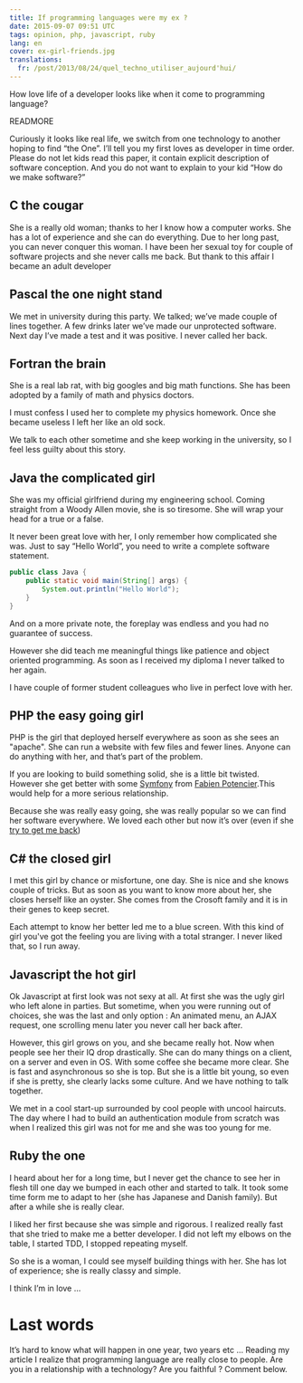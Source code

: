```yaml
---
title: If programming languages were my ex ?
date: 2015-09-07 09:51 UTC
tags: opinion, php, javascript, ruby
lang: en
cover: ex-girl-friends.jpg
translations:
  fr: /post/2013/08/24/quel_techno_utiliser_aujourd'hui/
---
```


How love life of a developer looks like when it come to programming language?

READMORE

Curiously it looks like real life, we switch from one technology to another hoping to find “the One”. 
I’ll tell you my first loves as developer in time order. Please do not let kids read this paper, it contain explicit description of software conception. And you do not want to explain to your kid “How do we make software?”

## C the cougar
She is a really old woman; thanks to her I know how a computer works. 
She has a lot of experience and she can do everything. 
Due to her long past, you can never conquer this woman. 
I have been her sexual toy for couple of software projects and she never calls me back. 
But thank to this affair I became an adult developer

## Pascal the one night stand
We met in university during this party. We talked; we’ve made couple of lines together. 
A few drinks later we’ve made our unprotected software. 
Next day I’ve made a test and it was positive. 
I never called her back.

## Fortran the brain
She is a real lab rat, with big googles and big math functions. 
She has been adopted by a family of math and physics doctors.

I must confess I used her to complete my physics homework. 
Once she became useless I left her like an old sock.

We talk to each other sometime and she keep working in the university, so I feel less guilty about this story.

## Java the complicated girl
She was my official girlfriend during my engineering school. 
Coming straight from a Woody Allen movie, she is so tiresome. She will wrap your head for a true or a false.

It never been great love with her, I only remember how complicated she was. Just to say “Hello World”, you need to write a complete software statement.

```java
public class Java {
    public static void main(String[] args) {
        System.out.println("Hello World");
    }
}
```
And on a more private note, the foreplay was endless and you had no guarantee of success.

However she did teach me meaningful things like patience and object oriented programming. As soon as I received my diploma I never talked to her again.

I have couple of former student colleagues who live in perfect love with her.

## PHP the easy going girl
PHP is the girl that deployed herself everywhere as soon as she sees an "apache". 
She can run a website with few files and fewer lines. 
Anyone can do anything with her, and that’s part of the problem. 

If you are looking to build something solid, she is a little bit twisted. 
However she get better with some [Symfony](http://symfony.com/) from  [Fabien Potencier](https://twitter.com/fabpot).This would help for a more serious relationship.

Because she was really easy going, she was really popular so we can find her software everywhere. 
We loved each other but now it’s over (even if she [try to get me back](http://php.net/archive/2013.php#id2013-08-22-1))

## C# the closed girl
I met this girl by chance or misfortune, one day. 
She is nice and she knows couple of tricks. 
But as soon as you want to know more about her, she closes herself like an oyster. 
She comes from the Crosoft family and it is in their genes to keep secret.

Each attempt to know her better led me to a blue screen. With this kind of girl you've got the feeling you are living with a total stranger. 
I never liked that, so I run away.

## Javascript the hot girl
Ok Javascript at first look was not sexy at all. 
At first she was the ugly girl who left alone in parties. 
But sometime, when you were running out of choices, she was the last and only option : 
An animated menu, an AJAX request, one scrolling menu later you never call her back after.

However, this girl grows on you, and she became really hot. Now when people see her their IQ drop drastically. She can do many things on a client, on a server and even in OS.
With some coffee she became more clear. She is fast and asynchronous so she is top.
But she is a little bit young, so even if she is pretty, she clearly lacks some culture. And we have nothing to talk together.

We met in a cool start-up surrounded by cool people with uncool haircuts. The day where I had to build an authentication module from scratch was when I realized this girl was not for me and she was too young for me.

## Ruby the one 
I heard about her for a long time, but I never get the chance to see her in flesh till one day we bumped in each other and started to talk. It took some time form me to adapt to her (she has Japanese and Danish family). But after a while she is really clear.

I liked her first because she was simple and rigorous. I realized really fast that she tried to make me a better developer.  I did not left my elbows on the table, I started TDD, I stopped repeating myself.

So she is a woman, I could see myself building things with her. She has lot of experience; she is really classy and simple.

I think I’m in love …

# Last words
It’s hard to know what will happen in one year, two years etc … Reading my article I realize that programming language are really close to people. 
Are you in a relationship with a technology? Are you faithful ? Comment below.